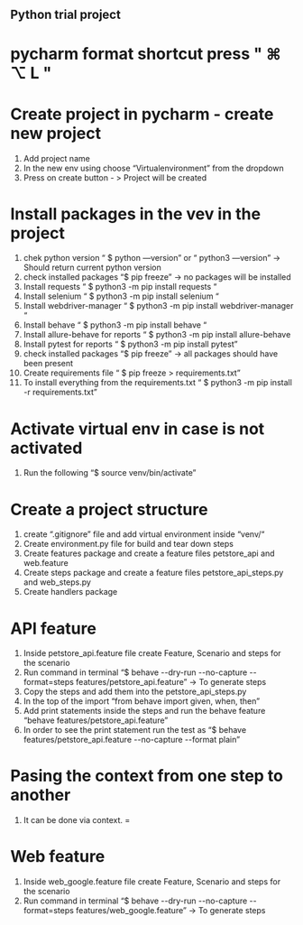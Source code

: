 ## Python trial project

# pycharm format shortcut press " ⌘ ⌥ L "

# Create project in pycharm - create new project

1. Add project name
2. In the new env using choose “Virtualenvironment” from the dropdown
3. Press on create button - > Project will be created

# Install packages in the vev in the project

1. chek python version “ $ python —version” or “ python3 —version” -> Should return current python version
2. check installed packages “$ pip freeze” -> no packages will be installed
3. Install requests “ $ python3 -m pip install requests “
4. Install selenium “ $ python3 -m pip install selenium “
5. Install webdriver-manager “ $ python3 -m pip install webdriver-manager “
6. Install behave “ $ python3 -m pip install behave “
7. Install allure-behave for reports “ $ python3 -m pip install allure-behave
8. Install pytest for reports “ $ python3 -m pip install pytest”
9. check installed packages “$ pip freeze” -> all packages should have been present
10. Create requirements file “ $ pip freeze > requirements.txt”
11. To install everything from the requirements.txt “ $ python3 -m pip install -r requirements.txt”

# Activate virtual env in case is not activated

1. Run the following “$ source venv/bin/activate”

# Create a project structure

1. create “.gitignore” file and add virtual environment inside “venv/“
2. Create environment.py file for build and tear down steps
3. Create features package and create a feature files petstore_api and web.feature
4. Create steps package and create a feature files petstore_api_steps.py and web_steps.py
5. Create handlers package

# API feature

1. Inside petstore_api.feature file create Feature, Scenario and steps for the scenario
2. Run command in terminal “$ behave --dry-run --no-capture --format=steps features/petstore_api.feature” -> To generate
   steps
3. Copy the steps and add them into the petstore_api_steps.py
4. In the top of the import “from behave import given, when, then”
5. Add print statements inside the steps and run the behave feature “behave features/petstore_api.feature”
6. In order to see the print statement run the test as “$ behave features/petstore_api.feature --no-capture --format
   plain”

# Pasing the context from one step to another

1. It can be done via context.<variable name> = <value>


# Web feature
1. Inside web_google.feature file create Feature, Scenario and steps for the scenario
2. Run command in terminal “$ behave --dry-run --no-capture --format=steps features/web_google.feature” -> To generate
   steps
